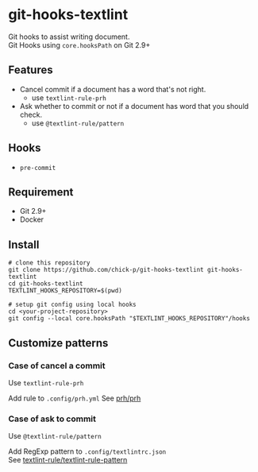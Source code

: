 # git-hooks-textlint

Git hooks to assist writing document.  
Git Hooks using `core.hooksPath` on Git 2.9+

## Features

* Cancel commit if a document has a word that's not right.
  * use `textlint-rule-prh`
* Ask whether to commit or not if a document has word that you should check.
  * use `@textlint-rule/pattern`

## Hooks

* `pre-commit`

## Requirement

* Git 2.9+
* Docker

## Install

```shell
# clone this repository
git clone https://github.com/chick-p/git-hooks-textlint git-hooks-textlint
cd git-hooks-textlint
TEXTLINT_HOOKS_REPOSITORY=$(pwd)

# setup git config using local hooks
cd <your-project-repository>
git config --local core.hooksPath "$TEXTLINT_HOOKS_REPOSITORY"/hooks
```

## Customize patterns

### Case of cancel a commit

Use `textlint-rule-prh`

Add rule to `.config/prh.yml`
See [prh/prh](https://github.com/prh/prh/blob/master/misc/prh.yml)

### Case of ask to commit

Use `@textlint-rule/pattern`

Add RegExp pattern to `.config/textlintrc.json`  
See [textlint-rule/textlint-rule-pattern](https://github.com/textlint-rule/textlint-rule-pattern)
